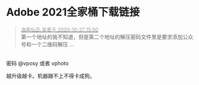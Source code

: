 # Adobe 2021全家桶下载链接


<div class="quote"><blockquote><font size="2"><a href="https://www.hostloc.com/forum.php?mod=redirect&amp;goto=findpost&amp;pid=9359682&amp;ptid=758954" target="_blank"><font color="#999999">海南仙岛 发表于 2020-10-27 15:50</font></a></font><br />
第一个地址的我不知道，但是第二个地址的解压密码文件里是要求添加公众号和一个二维码解压 ...</blockquote></div><br />
密码 @vposy 或者 vphoto

越升级越卡。机器跟不上不得卡成狗。<img src="static/image/smiley/default/lol.gif" smilieid="12" border="0" alt="" />
